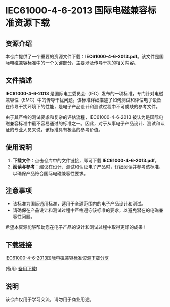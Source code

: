# IEC61000-4-6-2013 国际电磁兼容标准资源下载

## 资源介绍

本仓库提供了一个重要的资源文件下载：**IEC61000-4-6-2013.pdf**。该文件是国际电磁兼容标准中的一个关键部分，主要涉及传导干扰的相关内容。

## 文件描述

**IEC61000-4-6-2013** 是国际电工委员会（IEC）发布的一项标准，专门针对电磁兼容性（EMC）中的传导干扰问题。该标准详细描述了如何测试和评估电子设备在传导干扰环境下的性能，是电子产品设计和测试过程中不可或缺的参考文件。

由于其严格的测试要求和复杂的评估流程，IEC61000-4-6-2013 被认为是国际电磁兼容标准中最不容易通过的标准之一。因此，对于从事电子产品设计、测试和认证的专业人员来说，该标准具有极高的参考价值。

## 使用说明

1. **下载文件**：点击仓库中的文件链接，即可下载 **IEC61000-4-6-2013.pdf**。
2. **阅读与参考**：建议在设计、测试和认证电子产品时，仔细阅读并参考该标准，以确保产品符合国际电磁兼容性要求。

## 注意事项

- 该标准为国际通用标准，适用于全球范围内的电子产品设计和测试。
- 请确保在产品设计和测试过程中严格遵守该标准的要求，以避免潜在的电磁兼容性问题。

希望本资源能够帮助您在电子产品的设计和测试过程中取得更好的成果！

## 下载链接
[IEC61000-4-6-2013国际电磁兼容标准资源下载分享](https://pan.quark.cn/s/df0c0f4be6c7) 

(备用: [备用下载](https://pan.baidu.com/s/1aSEj8TgQgqR0bqd_iuruJQ?pwd=1234))

## 说明

该仓库仅用于学习交流，请勿用于商业用途。
